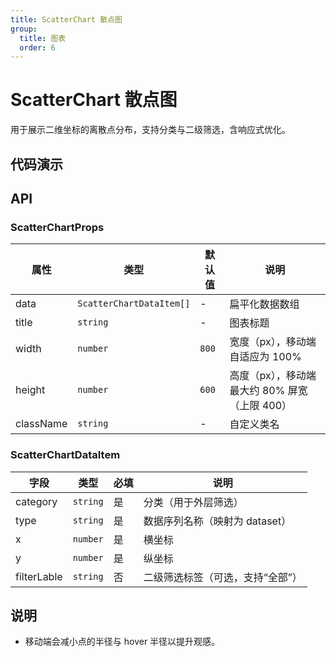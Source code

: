 ```yaml
---
title: ScatterChart 散点图
group:
  title: 图表
  order: 6
---
```


# ScatterChart 散点图

用于展示二维坐标的离散点分布，支持分类与二级筛选，含响应式优化。

## 代码演示

<code src="../demos/charts/scatter.tsx" background="var(--main-bg-color)" iframe=540></code>

## API

### ScatterChartProps

| 属性 | 类型 | 默认值 | 说明 |
| --- | --- | --- | --- |
| data | `ScatterChartDataItem[]` | - | 扁平化数据数组 |
| title | `string` | - | 图表标题 |
| width | `number` | `800` | 宽度（px），移动端自适应为 100% |
| height | `number` | `600` | 高度（px），移动端最大约 80% 屏宽（上限 400）|
| className | `string` | - | 自定义类名 |

### ScatterChartDataItem

| 字段 | 类型 | 必填 | 说明 |
| --- | --- | --- | --- |
| category | `string` | 是 | 分类（用于外层筛选）|
| type | `string` | 是 | 数据序列名称（映射为 dataset）|
| x | `number` | 是 | 横坐标 |
| y | `number` | 是 | 纵坐标 |
| filterLable | `string` | 否 | 二级筛选标签（可选，支持“全部”）|

## 说明
- 移动端会减小点的半径与 hover 半径以提升观感。 

